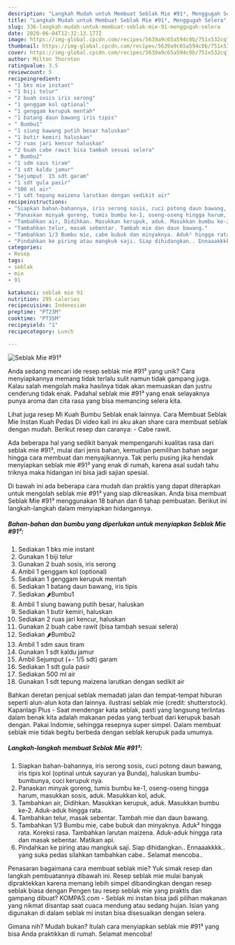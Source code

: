```yaml
---
description: "Langkah Mudah untuk Membuat Seblak Mie #91³, Menggugah Selera"
title: "Langkah Mudah untuk Membuat Seblak Mie #91³, Menggugah Selera"
slug: 336-langkah-mudah-untuk-membuat-seblak-mie-91-menggugah-selera
date: 2020-06-04T12:32:13.177Z
image: https://img-global.cpcdn.com/recipes/5639a9c65a594c0b/751x532cq70/seblak-mie-91-foto-resep-utama.jpg
thumbnail: https://img-global.cpcdn.com/recipes/5639a9c65a594c0b/751x532cq70/seblak-mie-91-foto-resep-utama.jpg
cover: https://img-global.cpcdn.com/recipes/5639a9c65a594c0b/751x532cq70/seblak-mie-91-foto-resep-utama.jpg
author: Milton Thornton
ratingvalue: 3.5
reviewcount: 5
recipeingredient:
- "1 bks mie instant"
- "1 biji telur"
- "2 buah sosis iris serong"
- "1 genggam kol optional"
- "1 genggam kerupuk mentah"
- "1 batang daun bawang iris tipis"
- " Bumbu1"
- "1 siung bawang putih besar haluskan"
- "1 butir kemiri haluskan"
- "2 ruas jari kencur haluskan"
- "2 buah cabe rawit bisa tambah sesuai selera"
- " Bumbu2"
- "1 sdm saus tiram"
- "1 sdt kaldu jamur"
- "Sejumput  15 sdt garam"
- "1 sdt gula pasir"
- "500 ml air"
- "1 sdt tepung maizena larutkan dengan sedikit air"
recipeinstructions:
- "Siapkan bahan-bahannya, iris serong sosis, cuci potong daun bawang, iris tipis kol (optinal untuk sayuran ya Bunda), haluskan bumbu-bumbunya, cuci kerupuk nya."
- "Panaskan minyak goreng, tumis bumbu ke-1, oseng-oseng hingga harum, masukkan sosis, aduk. Masukkan kol, aduk."
- "Tambahkan air, Didihkan. Masukkan kerupuk, aduk. Masukkan bumbu ke-2. Aduk-aduk hingga rata."
- "Tambahkan telur, masak sebentar. Tambah mie dan daun bawang."
- "Tambahkan 1/3 Bumbu mie, cabe bubuk dan minyaknya. Aduk² hingga rata. Koreksi rasa. Tambahkan larutan maizena. Aduk-aduk hingga rata dan masak sebentar. Matikan api."
- "Pindahkan ke piring atau mangkuk saji. Siap dihidangkan.. Ennaaakkkk.. yang suka pedas silahkan tambahkan cabe.. Selamat mencoba.."
categories:
- Resep
tags:
- seblak
- mie
- 91

katakunci: seblak mie 91 
nutrition: 295 calories
recipecuisine: Indonesian
preptime: "PT23M"
cooktime: "PT35M"
recipeyield: "1"
recipecategory: Lunch

---
```



![Seblak Mie #91³](https://img-global.cpcdn.com/recipes/5639a9c65a594c0b/751x532cq70/seblak-mie-91-foto-resep-utama.jpg)

Anda sedang mencari ide resep seblak mie #91³ yang unik? Cara menyiapkannya memang tidak terlalu sulit namun tidak gampang juga. Kalau salah mengolah maka hasilnya tidak akan memuaskan dan justru cenderung tidak enak. Padahal seblak mie #91³ yang enak selayaknya punya aroma dan cita rasa yang bisa memancing selera kita.

Lihat juga resep Mi Kuah Bumbu Seblak enak lainnya. Cara Membuat Seblak Mie Instan Kuah Pedas Di video kali ini aku akan share cara membuat seblak dengan mudah. Berikut resep dan caranya: - Cabe rawit.

Ada beberapa hal yang sedikit banyak mempengaruhi kualitas rasa dari seblak mie #91³, mulai dari jenis bahan, kemudian pemilihan bahan segar hingga cara membuat dan menyajikannya. Tak perlu pusing jika hendak menyiapkan seblak mie #91³ yang enak di rumah, karena asal sudah tahu triknya maka hidangan ini bisa jadi sajian spesial.


Di bawah ini ada beberapa cara mudah dan praktis yang dapat diterapkan untuk mengolah seblak mie #91³ yang siap dikreasikan. Anda bisa membuat Seblak Mie #91³ menggunakan 18 bahan dan 6 tahap pembuatan. Berikut ini langkah-langkah dalam menyiapkan hidangannya.

<!--inarticleads1-->

##### Bahan-bahan dan bumbu yang diperlukan untuk menyiapkan Seblak Mie #91³:

1. Sediakan 1 bks mie instant
1. Gunakan 1 biji telur
1. Gunakan 2 buah sosis, iris serong
1. Ambil 1 genggam kol (optional)
1. Sediakan 1 genggam kerupuk mentah
1. Sediakan 1 batang daun bawang, iris tipis
1. Sediakan  🌶Bumbu1
1. Ambil 1 siung bawang putih besar, haluskan
1. Sediakan 1 butir kemiri, haluskan
1. Sediakan 2 ruas jari kencur, haluskan
1. Gunakan 2 buah cabe rawit (bisa tambah sesuai selera)
1. Sediakan  🌶Bumbu2
1. Ambil 1 sdm saus tiram
1. Gunakan 1 sdt kaldu jamur
1. Ambil Sejumput (+- 1/5 sdt) garam
1. Sediakan 1 sdt gula pasir
1. Sediakan 500 ml air
1. Gunakan 1 sdt tepung maizena larutkan dengan sedikit air


Bahkan deretan penjual seblak memadati jalan dan tempat-tempat hiburan seperti alun-alun kota dan lainnya. ilustrasi seblak mie (credit: shutterstock). Kapanlagi Plus - Saat mendengar kata seblak, pasti yang langsung terlintas dalam benak kita adalah makanan pedas yang terbuat dari kerupuk basah dengan. Pakai Indomie, sehingga resepnya super simpel. Dalam membuat seblak mie tidak begitu berbeda dengan seblak kerupuk pada umumya. 

<!--inarticleads2-->

##### Langkah-langkah membuat Seblak Mie #91³:

1. Siapkan bahan-bahannya, iris serong sosis, cuci potong daun bawang, iris tipis kol (optinal untuk sayuran ya Bunda), haluskan bumbu-bumbunya, cuci kerupuk nya.
1. Panaskan minyak goreng, tumis bumbu ke-1, oseng-oseng hingga harum, masukkan sosis, aduk. Masukkan kol, aduk.
1. Tambahkan air, Didihkan. Masukkan kerupuk, aduk. Masukkan bumbu ke-2. Aduk-aduk hingga rata.
1. Tambahkan telur, masak sebentar. Tambah mie dan daun bawang.
1. Tambahkan 1/3 Bumbu mie, cabe bubuk dan minyaknya. Aduk² hingga rata. Koreksi rasa. Tambahkan larutan maizena. Aduk-aduk hingga rata dan masak sebentar. Matikan api.
1. Pindahkan ke piring atau mangkuk saji. Siap dihidangkan.. Ennaaakkkk.. yang suka pedas silahkan tambahkan cabe.. Selamat mencoba..


Penasaran bagaimana cara membuat seblak mie? Yuk simak resep dan langkah pembuatannya dibawah ini. Resep seblak mie mulai banyak dipraktekkan karena memang lebih simpel dibandingkan dengan resep seblak biasa dengan Pengen tau resep seblak mie yang praktis dan gampang dibuat? KOMPAS.com - Seblak mi instan bisa jadi pilihan makanan yang nikmat disantap saat cuaca mendung atau sedang hujan. Isian yang digunakan di dalam seblak mi instan bisa disesuaikan dengan selera. 

Gimana nih? Mudah bukan? Itulah cara menyiapkan seblak mie #91³ yang bisa Anda praktikkan di rumah. Selamat mencoba!
